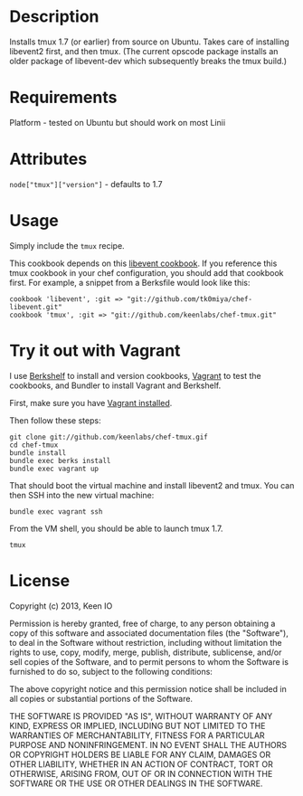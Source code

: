 # Description

Installs tmux 1.7 (or earlier) from source on Ubuntu. Takes care of installing libevent2 first,
and then tmux. (The current opscode package installs an older package of libevent-dev
which subsequently breaks the tmux build.)

# Requirements

Platform - tested on Ubuntu but should work on most Linii

# Attributes

`node["tmux"]["version"]` - defaults to 1.7

# Usage

Simply include the `tmux` recipe.

This cookbook depends on this [libevent cookbook](https://github.com/tk0miya/chef-libevent).
If you reference this tmux cookbook in your chef configuration, you should add that cookbook
first. For example, a snippet from a Berksfile would look like this:

    cookbook 'libevent', :git => "git://github.com/tk0miya/chef-libevent.git"
    cookbook 'tmux', :git => "git://github.com/keenlabs/chef-tmux.git"

# Try it out with Vagrant

I use [Berkshelf](http://berkshelf.com/) to install and version cookbooks, [Vagrant](http://vagrantup.com/)
to test the cookbooks, and Bundler to install Vagrant and Berkshelf.

First, make sure you have [Vagrant installed](http://docs.vagrantup.com/v1/docs/getting-started/index.html).

Then follow these steps:

    git clone git://github.com/keenlabs/chef-tmux.gif
    cd chef-tmux
    bundle install
    bundle exec berks install
    bundle exec vagrant up

That should boot the virtual machine and install libevent2 and tmux. You can then SSH into
the new virtual machine:

    bundle exec vagrant ssh

From the VM shell, you should be able to launch tmux 1.7.

    tmux

# License

Copyright (c) 2013, Keen IO

Permission is hereby granted, free of charge, to any person obtaining a copy of this software and associated documentation files (the "Software"), to deal in the Software without restriction, including without limitation the rights to use, copy, modify, merge, publish, distribute, sublicense, and/or sell copies of the Software, and to permit persons to whom the Software is furnished to do so, subject to the following conditions:

The above copyright notice and this permission notice shall be included in all copies or substantial portions of the Software.

THE SOFTWARE IS PROVIDED "AS IS", WITHOUT WARRANTY OF ANY KIND, EXPRESS OR IMPLIED, INCLUDING BUT NOT LIMITED TO THE WARRANTIES OF MERCHANTABILITY, FITNESS FOR A PARTICULAR PURPOSE AND NONINFRINGEMENT. IN NO EVENT SHALL THE AUTHORS OR COPYRIGHT HOLDERS BE LIABLE FOR ANY CLAIM, DAMAGES OR OTHER LIABILITY, WHETHER IN AN ACTION OF CONTRACT, TORT OR OTHERWISE, ARISING FROM, OUT OF OR IN CONNECTION WITH THE SOFTWARE OR THE USE OR OTHER DEALINGS IN THE SOFTWARE.

